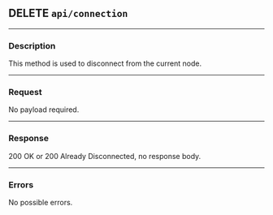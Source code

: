 ## DELETE `api/connection`

---

### Description

This method is used to disconnect from the current node.

---

### Request

No payload required.

---

### Response

200 OK or 200 Already Disconnected, no response body.

---

### Errors

No possible errors.
